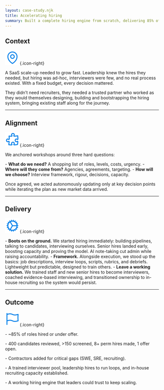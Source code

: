 ```yaml
---
layout: case-study.njk
title: Accelerating hiring
summary: Built a complete hiring engine from scratch, delivering 85% of roles while training the team to scale autonomously. 
---
```


## Context

![Context](/assets/context.svg){.icon-right}

A SaaS scale-up needed to grow fast. Leadership knew the hires they needed, but hiring was ad-hoc, interviewers were few, and no real process existed. With a fixed budget, every decision mattered.

They didn’t need recruiters, they needed a trusted partner who worked as they would themselves designing, building and bootstrapping the hiring system, bringing existing staff along for the journey.  

---

## Alignment

![Approach](/assets/approach.svg){.icon-right}

We anchored workshops around three hard questions:

\- **What do we need?** A shopping list of roles, levels, costs, urgency.
\- **Where will they come from?** Agencies, agreements, targeting.
\- **How will we choose?** Interview framework, rigour, decisions, capacity.

Once agreed, we acted autonomously updating only at key decision points while iterating the plan as new market data arrived.

---

## Delivery

![Delivery](/assets/delivery.svg){.icon-right}

\- **Boots on the ground.** We started hiring immediately: building pipelines, talking to candidates, interviewing ourselves. Senior hires landed early, boosting capacity and proving the model. AI note-taking cut admin while raising accountability.
\- **Framework.** Alongside execution, we stood up the basics: job descriptions, interview loops, scripts, rubrics, and debriefs. Lightweight but predictable, designed to train others.
\- **Leave a working solution.** We trained staff and new senior hires to become interviewers, coached evidence-based interviewing, and transitioned ownership to in-house recruiting so the system would persist.

---

## Outcome

![Delivery](/assets/outcome.svg){.icon-right}

\- ~85% of roles hired or under offer.

\- 400 candidates reviewed, >150 screened, 8+ perm hires made, 1 offer open.

\- Contractors added for critical gaps (SWE, SRE, recruiting).

\- A trained interviewer pool, leadership hires to run loops, and in-house recruiting capacity established.

\- A working hiring engine that leaders could trust to keep scaling.
